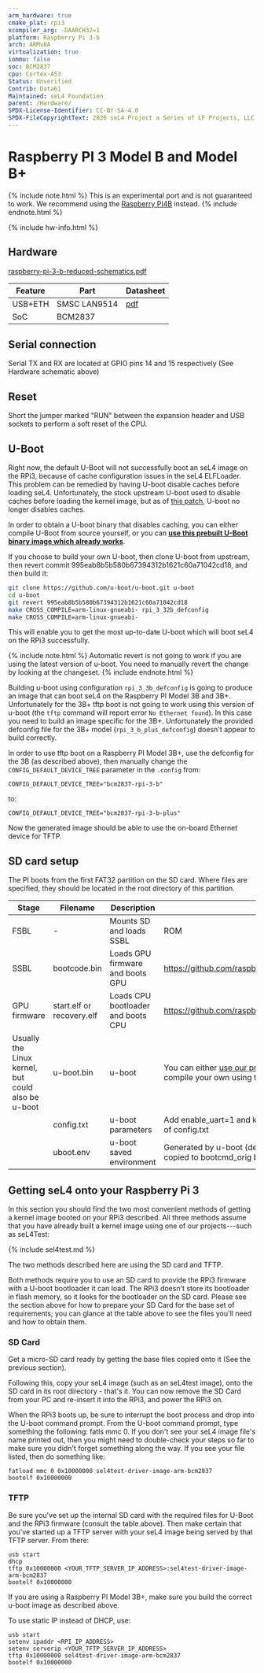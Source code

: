```yaml
---
arm_hardware: true
cmake_plat: rpi3
xcompiler_arg: -DAARCH32=1
platform: Raspberry Pi 3-b
arch: ARMv8A
virtualization: true
iommu: false
soc: BCM2837
cpu: Cortex-A53
Status: Unverified
Contrib: Data61
Maintained: seL4 Foundation
parent: /Hardware/
SPDX-License-Identifier: CC-BY-SA-4.0
SPDX-FileCopyrightText: 2020 seL4 Project a Series of LF Projects, LLC.
---
```


# Raspberry PI 3 Model B and Model B+

{% include note.html %}
This is an experimental port and is not guaranteed to work. We recommend
using the [Raspberry PI4B](./Rpi4.md) instead.
{% include endnote.html %}

{% include hw-info.html %}

## Hardware

[raspberry-pi-3-b-reduced-schematics.pdf](https://datasheets.raspberrypi.com/rpi3/raspberry-pi-3-b-reduced-schematics.pdf)

|Feature |Part |Datasheet |
|-|-|-|
|USB+ETH |SMSC LAN9514|[pdf](https://ww1.microchip.com/downloads/aemDocuments/documents/OTH/ProductDocuments/DataSheets/00002306A.pdf)|
|SoC |BCM2837 | |

## Serial connection

Serial TX and RX are located at GPIO pins 14 and 15 respectively (See Hardware
schematic above)

## Reset

Short the jumper marked "RUN" between the expansion header and USB sockets to
perform a soft reset of the CPU.

## U-Boot

Right now, the default U-Boot will not successfully boot an seL4 image
on the RPi3, because of cache configuration issues in the seL4
ELFLoader. This problem can be remedied by having U-boot disable caches
before loading seL4. Unfortunately, the stock upstream U-boot used to
disable caches before loading the kernel image, but as of [this patch](https://github.com/u-boot/u-boot/commit/995eab8b5b580b67394312b1621c60a71042cd18),
U-boot no longer disables caches.

In order to obtain a U-boot binary that disables caching, you can either
compile U-Boot from source yourself, or you can
**[use this prebuilt U-Boot binary image which already works](https://sel4.systems/Info/Docs/u-boot-working-rpi3-32bit-v2017.11.bin)**.

If you choose to build your own U-boot, then clone U-boot from upstream,
then revert commit 995eab8b5b580b67394312b1621c60a71042cd18, and then
build it:

```bash
git clone https://github.com/u-boot/u-boot.git u-boot
cd u-boot
git revert 995eab8b5b580b67394312b1621c60a71042cd18
make CROSS_COMPILE=arm-linux-gnueabi- rpi_3_32b_defconfig
make CROSS_COMPILE=arm-linux-gnueabi-
```

This will enable you to get the most up-to-date U-boot which will boot
seL4 on the RPi3 successfully.

{% include note.html %}
Automatic revert is not going to work if you are using the latest version of
u-boot. You need to manually revert the change by looking at the changeset.
{% include endnote.html %}

Building u-boot using configuration `rpi_3_3b_defconfig` is going to
produce an image that can boot seL4 on the Raspberry PI Model 3B and
3B+. Unfortunately for the 3B+ tftp boot is not going to work using
this version of u-boot (the `tftp` command will report error
`No Ethernet found`).
In this case you need to build an image specific for the 3B+.
Unfortunately the provided defconfig file for the 3B+ model
(`rpi_3_b_plus_defconfig`) doesn't appear to build correctly.

In order to use tftp boot on a Raspberry PI Model 3B+, use the
defconfig for the 3B (as described above), then manually change the
`CONFIG_DEFAULT_DEVICE_TREE` parameter in the `.config` from:

```config
CONFIG_DEFAULT_DEVICE_TREE="bcm2837-rpi-3-b"
```

to:

```config
CONFIG_DEFAULT_DEVICE_TREE="bcm2837-rpi-3-b-plus"
```

Now the generated image should be able to use the on-board
Ethernet device for TFTP.


## SD card setup

The PI boots from the first FAT32 partition on the SD card. Where files are
specified, they should be located in the root directory of this partition.

|Stage |Filename |Description |Source|
|-|-|-|-|
|FSBL |- |Mounts SD and loads SSBL |ROM |
|SSBL |bootcode.bin|Loads GPU firmware and boots GPU|<https://github.com/raspberrypi/firmware/tree/master/boot> |
|GPU firmware |start.elf or recovery.elf |Loads CPU bootloader and boots CPU |<https://github.com/raspberrypi/firmware/tree/master/boot> |
|Usually the Linux kernel, but could also be u-boot |u-boot.bin |u-boot| You can either [use our prebuilt U-boot which works](https://sel4.systems/Info/Docs/u-boot-working-rpi3-32bit-v2017.11.bin), or compile your own using the instructions above |
||config.txt|u-boot parameters |Add enable_uart=1 and kernel=u-boot.bin to the bottom of config.txt |
||uboot.env |u-boot saved environment |Generated by u-boot (default environment) bootcmd copied to bootcmd_orig bootcmd and bootdelay removed |

## Getting seL4 onto your Raspberry Pi 3

In this section you should find the two most convenient methods of getting a
kernel image booted on your RPi3 described. All three methods assume that you
have already built a kernel image using one of our projects---such as seL4Test:

{% include sel4test.md %}

The two methods described here are using the SD card and TFTP.

Both methods require you to use an SD card to provide the RPi3 firmware
with a U-boot bootloader it can load. The RPi3 doesn't store its
bootloader in flash memory, so it looks for the bootloader on the SD
card. Please see the section above for how to prepare your SD Card for
the base set of requirements; you can glance at the table above to see
the files you'll need and how to obtain them.

### SD Card

Get a micro-SD card ready by getting the base files copied onto it (See the
previous section).

Following this, copy your seL4 image (such as an seL4test image), onto
the SD card in its root directory - that's it. You can now remove the SD
Card from your PC and re-insert it into the RPi3, and power the RPi3 on.

When the RPi3 boots up, be sure to interrupt the boot process and drop
into the U-boot command prompt. From the U-boot command prompt, type
something the following: fatls mmc 0. If you don't see your seL4 image
file's name printed out, then you might need to double-check your steps
so far to make sure you didn't forget something along the way. If you
see your file listed, then do something like:

```
fatload mmc 0 0x10000000 sel4test-driver-image-arm-bcm2837
bootelf 0x10000000
```

### TFTP

Be sure you've set up the internal SD card with the required files for
U-Boot and the RPi3 firmware (consult the table above). Then make
certain that you've started up a TFTP server with your seL4 image being
served by that TFTP server. From there:

```
usb start
dhcp
tftp 0x10000000 <YOUR_TFTP_SERVER_IP_ADDRESS>:sel4test-driver-image-arm-bcm2837
bootelf 0x10000000
```

If you are using a Raspberry PI Model 3B+, make sure you build the
correct u-boot image as described above.

To use static IP instead of DHCP, use:

```
usb start
setenv ipaddr <RPI_IP_ADDRESS>
setenv serverip <YOUR_TFTP_SERVER_IP_ADDRESS>
tftp 0x10000000 sel4test-driver-image-arm-bcm2837
bootelf 0x10000000
```
